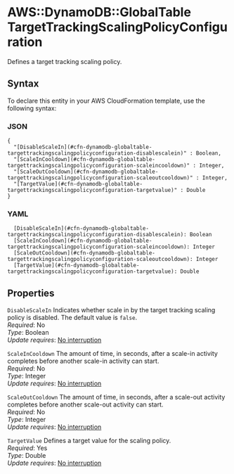 # AWS::DynamoDB::GlobalTable TargetTrackingScalingPolicyConfiguration<a name="aws-properties-dynamodb-globaltable-targettrackingscalingpolicyconfiguration"></a>

Defines a target tracking scaling policy\.

## Syntax<a name="aws-properties-dynamodb-globaltable-targettrackingscalingpolicyconfiguration-syntax"></a>

To declare this entity in your AWS CloudFormation template, use the following syntax:

### JSON<a name="aws-properties-dynamodb-globaltable-targettrackingscalingpolicyconfiguration-syntax.json"></a>

```
{
  "[DisableScaleIn](#cfn-dynamodb-globaltable-targettrackingscalingpolicyconfiguration-disablescalein)" : Boolean,
  "[ScaleInCooldown](#cfn-dynamodb-globaltable-targettrackingscalingpolicyconfiguration-scaleincooldown)" : Integer,
  "[ScaleOutCooldown](#cfn-dynamodb-globaltable-targettrackingscalingpolicyconfiguration-scaleoutcooldown)" : Integer,
  "[TargetValue](#cfn-dynamodb-globaltable-targettrackingscalingpolicyconfiguration-targetvalue)" : Double
}
```

### YAML<a name="aws-properties-dynamodb-globaltable-targettrackingscalingpolicyconfiguration-syntax.yaml"></a>

```
  [DisableScaleIn](#cfn-dynamodb-globaltable-targettrackingscalingpolicyconfiguration-disablescalein): Boolean
  [ScaleInCooldown](#cfn-dynamodb-globaltable-targettrackingscalingpolicyconfiguration-scaleincooldown): Integer
  [ScaleOutCooldown](#cfn-dynamodb-globaltable-targettrackingscalingpolicyconfiguration-scaleoutcooldown): Integer
  [TargetValue](#cfn-dynamodb-globaltable-targettrackingscalingpolicyconfiguration-targetvalue): Double
```

## Properties<a name="aws-properties-dynamodb-globaltable-targettrackingscalingpolicyconfiguration-properties"></a>

`DisableScaleIn`  <a name="cfn-dynamodb-globaltable-targettrackingscalingpolicyconfiguration-disablescalein"></a>
Indicates whether scale in by the target tracking scaling policy is disabled\. The default value is `false`\.  
*Required*: No  
*Type*: Boolean  
*Update requires*: [No interruption](https://docs.aws.amazon.com/AWSCloudFormation/latest/UserGuide/using-cfn-updating-stacks-update-behaviors.html#update-no-interrupt)

`ScaleInCooldown`  <a name="cfn-dynamodb-globaltable-targettrackingscalingpolicyconfiguration-scaleincooldown"></a>
The amount of time, in seconds, after a scale\-in activity completes before another scale\-in activity can start\.  
*Required*: No  
*Type*: Integer  
*Update requires*: [No interruption](https://docs.aws.amazon.com/AWSCloudFormation/latest/UserGuide/using-cfn-updating-stacks-update-behaviors.html#update-no-interrupt)

`ScaleOutCooldown`  <a name="cfn-dynamodb-globaltable-targettrackingscalingpolicyconfiguration-scaleoutcooldown"></a>
The amount of time, in seconds, after a scale\-out activity completes before another scale\-out activity can start\.  
*Required*: No  
*Type*: Integer  
*Update requires*: [No interruption](https://docs.aws.amazon.com/AWSCloudFormation/latest/UserGuide/using-cfn-updating-stacks-update-behaviors.html#update-no-interrupt)

`TargetValue`  <a name="cfn-dynamodb-globaltable-targettrackingscalingpolicyconfiguration-targetvalue"></a>
Defines a target value for the scaling policy\.  
*Required*: Yes  
*Type*: Double  
*Update requires*: [No interruption](https://docs.aws.amazon.com/AWSCloudFormation/latest/UserGuide/using-cfn-updating-stacks-update-behaviors.html#update-no-interrupt)